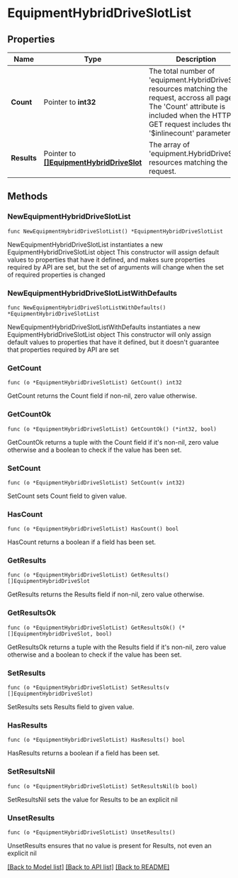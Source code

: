 # EquipmentHybridDriveSlotList

## Properties

Name | Type | Description | Notes
------------ | ------------- | ------------- | -------------
**Count** | Pointer to **int32** | The total number of &#39;equipment.HybridDriveSlot&#39; resources matching the request, accross all pages. The &#39;Count&#39; attribute is included when the HTTP GET request includes the &#39;$inlinecount&#39; parameter. | [optional] 
**Results** | Pointer to [**[]EquipmentHybridDriveSlot**](EquipmentHybridDriveSlot.md) | The array of &#39;equipment.HybridDriveSlot&#39; resources matching the request. | [optional] 

## Methods

### NewEquipmentHybridDriveSlotList

`func NewEquipmentHybridDriveSlotList() *EquipmentHybridDriveSlotList`

NewEquipmentHybridDriveSlotList instantiates a new EquipmentHybridDriveSlotList object
This constructor will assign default values to properties that have it defined,
and makes sure properties required by API are set, but the set of arguments
will change when the set of required properties is changed

### NewEquipmentHybridDriveSlotListWithDefaults

`func NewEquipmentHybridDriveSlotListWithDefaults() *EquipmentHybridDriveSlotList`

NewEquipmentHybridDriveSlotListWithDefaults instantiates a new EquipmentHybridDriveSlotList object
This constructor will only assign default values to properties that have it defined,
but it doesn't guarantee that properties required by API are set

### GetCount

`func (o *EquipmentHybridDriveSlotList) GetCount() int32`

GetCount returns the Count field if non-nil, zero value otherwise.

### GetCountOk

`func (o *EquipmentHybridDriveSlotList) GetCountOk() (*int32, bool)`

GetCountOk returns a tuple with the Count field if it's non-nil, zero value otherwise
and a boolean to check if the value has been set.

### SetCount

`func (o *EquipmentHybridDriveSlotList) SetCount(v int32)`

SetCount sets Count field to given value.

### HasCount

`func (o *EquipmentHybridDriveSlotList) HasCount() bool`

HasCount returns a boolean if a field has been set.

### GetResults

`func (o *EquipmentHybridDriveSlotList) GetResults() []EquipmentHybridDriveSlot`

GetResults returns the Results field if non-nil, zero value otherwise.

### GetResultsOk

`func (o *EquipmentHybridDriveSlotList) GetResultsOk() (*[]EquipmentHybridDriveSlot, bool)`

GetResultsOk returns a tuple with the Results field if it's non-nil, zero value otherwise
and a boolean to check if the value has been set.

### SetResults

`func (o *EquipmentHybridDriveSlotList) SetResults(v []EquipmentHybridDriveSlot)`

SetResults sets Results field to given value.

### HasResults

`func (o *EquipmentHybridDriveSlotList) HasResults() bool`

HasResults returns a boolean if a field has been set.

### SetResultsNil

`func (o *EquipmentHybridDriveSlotList) SetResultsNil(b bool)`

 SetResultsNil sets the value for Results to be an explicit nil

### UnsetResults
`func (o *EquipmentHybridDriveSlotList) UnsetResults()`

UnsetResults ensures that no value is present for Results, not even an explicit nil

[[Back to Model list]](../README.md#documentation-for-models) [[Back to API list]](../README.md#documentation-for-api-endpoints) [[Back to README]](../README.md)


